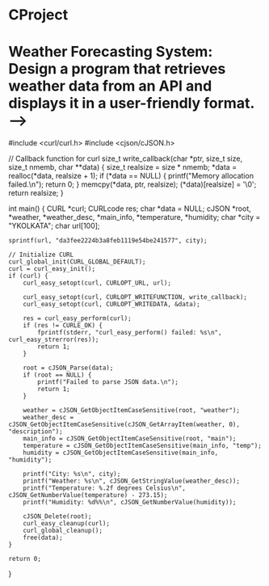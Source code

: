 # CProject
# Weather Forecasting System: Design a program that retrieves weather data from an API and displays it in a user-friendly format. -->






#include <curl/curl.h>
#include <cjson/cJSON.h>

// Callback function for curl
size_t write_callback(char *ptr, size_t size, size_t nmemb, char **data)
{
    size_t realsize = size * nmemb;
    *data = realloc(*data, realsize + 1);
    if (*data == NULL) {
        printf("Memory allocation failed.\n");
        return 0;
    }
    memcpy(*data, ptr, realsize);
    (*data)[realsize] = '\0';
    return realsize;
}

int main()
{
    CURL *curl;
    CURLcode res;
    char *data = NULL;
    cJSON *root, *weather, *weather_desc, *main_info, *temperature, *humidity;
    char *city = "YKOLKATA"; 
    char url[100];

    sprintf(url, "da3fee2224b3a8feb1119e54be241577", city); 

    // Initialize CURL
    curl_global_init(CURL_GLOBAL_DEFAULT);
    curl = curl_easy_init();
    if (curl) {
        curl_easy_setopt(curl, CURLOPT_URL, url);

        curl_easy_setopt(curl, CURLOPT_WRITEFUNCTION, write_callback);
        curl_easy_setopt(curl, CURLOPT_WRITEDATA, &data);

        res = curl_easy_perform(curl);
        if (res != CURLE_OK) {
            fprintf(stderr, "curl_easy_perform() failed: %s\n", curl_easy_strerror(res));
            return 1;
        }

        root = cJSON_Parse(data);
        if (root == NULL) {
            printf("Failed to parse JSON data.\n");
            return 1;
        }

        weather = cJSON_GetObjectItemCaseSensitive(root, "weather");
        weather_desc = cJSON_GetObjectItemCaseSensitive(cJSON_GetArrayItem(weather, 0), "description");
        main_info = cJSON_GetObjectItemCaseSensitive(root, "main");
        temperature = cJSON_GetObjectItemCaseSensitive(main_info, "temp");
        humidity = cJSON_GetObjectItemCaseSensitive(main_info, "humidity");

        printf("City: %s\n", city);
        printf("Weather: %s\n", cJSON_GetStringValue(weather_desc));
        printf("Temperature: %.2f degrees Celsius\n", cJSON_GetNumberValue(temperature) - 273.15);
        printf("Humidity: %d%%\n", cJSON_GetNumberValue(humidity));

        cJSON_Delete(root);
        curl_easy_cleanup(curl);
        curl_global_cleanup();
        free(data);
    }

    return 0;
}
